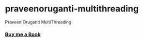 # praveenoruganti-multithreading
 Praveen Oruganti MultiThreading


### [Buy me a Book](https://bit.ly/388sUbE)

